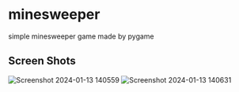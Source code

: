 # minesweeper
simple minesweeper game made by pygame
## Screen Shots
![Screenshot 2024-01-13 140559](https://github.com/NimaAbdollahipour/minesweeper/assets/76151058/38b2e47a-f844-402b-94f7-fe6c7b331e1e)
![Screenshot 2024-01-13 140631](https://github.com/NimaAbdollahipour/minesweeper/assets/76151058/d144e849-cfb9-41c7-bcea-b0065c91aa20)
